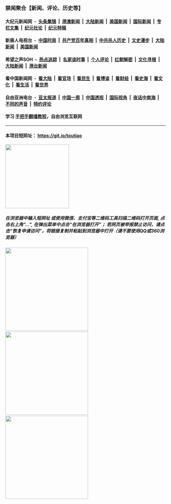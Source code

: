 ### 禁闻聚合【新闻、评论、历史等】

#### 大纪元新闻网 &nbsp;-&nbsp; [头条集锦](indexes/E头条集锦.md?t=02130533) &nbsp;|&nbsp; [港澳新闻](indexes/E港澳新闻.md?t=02130533)  &nbsp;|&nbsp; [大陆新闻](indexes/E大陆新闻.md?t=02130533) &nbsp;|&nbsp; [美国新闻](indexes/E美国新闻.md?t=02130533) &nbsp;|&nbsp; [国际新闻](indexes/E国际新闻.md?t=02130533) &nbsp;|&nbsp; [专栏文集](indexes/E专栏文集.md?t=02130533) &nbsp;|&nbsp; [纪元社论](indexes/E纪元社论.md?t=02130533) &nbsp;|&nbsp; [纪元特稿](indexes/E纪元特稿.md?t=02130533) 

#### 新唐人电视台 &nbsp;-&nbsp; [中国时局](indexes/N中国时局.md?t=02130533) &nbsp;|&nbsp; [共产党百年真相](indexes/N共产党百年真相.md?t=02130533) &nbsp;|&nbsp; [中共杀人历史](indexes/N中共杀人历史.md?t=02130533) &nbsp;|&nbsp; [文史漫步](indexes/N文史漫步.md?t=02130533) &nbsp;|&nbsp; [大陆新闻](indexes/N大陆新闻.md?t=02130533) &nbsp;|&nbsp; [美国新闻](indexes/N美国新闻.md?t=02130533)

#### 希望之声SOH &nbsp;-&nbsp; [热点追踪](indexes/H热点追踪.md?t=02130533) &nbsp;|&nbsp; [名家谈时事](indexes/H名家谈时事.md?t=02130533) &nbsp;|&nbsp; [个人评论](indexes/H个人评论.md?t=02130533)  &nbsp;|&nbsp; [红朝解密](indexes/H红朝解密.md?t=02130533) &nbsp;|&nbsp; [文化寻根](indexes/H文化寻根.md?t=02130533) &nbsp;|&nbsp; [大陆新闻](indexes/H大陆新闻.md?t=02130533) &nbsp;|&nbsp; [港台新闻](indexes/H港台新闻.md?t=02130533)

#### 看中国新闻网 &nbsp;-&nbsp; [看大陆](indexes/S看大陆.md?t=02130533) &nbsp;|&nbsp; [看官场](indexes/S看官场.md?t=02130533) &nbsp;|&nbsp; [看民生](indexes/S看民生.md?t=02130533)  &nbsp;|&nbsp; [看博谈](indexes/S看博谈.md?t=02130533) &nbsp;|&nbsp; [看财经](indexes/S看财经.md?t=02130533) &nbsp;|&nbsp; [看史海](indexes/S看史海.md?t=02130533) &nbsp;|&nbsp; [看文化](indexes/S看文化.md?t=02130533) &nbsp;|&nbsp; [看生活](indexes/S看生活.md?t=02130533) &nbsp;|&nbsp; [看世界](indexes/S看世界.md?t=02130533)

#### 自由亚洲电台 &nbsp;-&nbsp; [亚太报道](indexes/R亚太报道.md?t=02130533) &nbsp;|&nbsp; [中国一周](indexes/R中国一周.md?t=02130533) &nbsp;|&nbsp; [中国透视](indexes/R中国透视.md?t=02130533)  &nbsp;|&nbsp; [国际视角](indexes/R国际视角.md?t=02130533) &nbsp;|&nbsp; [夜话中南海](indexes/R夜话中南海.md?t=02130533) &nbsp;|&nbsp; [不同的声音](indexes/R不同的声音.md?t=02130533) &nbsp;|&nbsp; [特约评论](indexes/R特约评论.md?t=02130533)

#### 学习 [手把手翻墙教程](https://github.com/gfw-breaker/guides/wiki)，自由浏览互联网

----

#### 本项目短网址： https://git.io/toutiao
<img src="https://raw.githubusercontent.com/gfw-breaker/banned-news/master/scripts/img/qr.png" width="200px"/>  

##### 在浏览器中输入短网址 或使用微信、支付宝等二维码工具扫描二维码打开页面, 点击右上角"...", 在弹出菜单中点击“在浏览器打开”； 若网页被举报禁止访问，请点击“恢复申请访问”，将链接复制并粘贴到浏览器中打开（请不要使用QQ或360浏览器）

<img src="https://raw.githubusercontent.com/gfw-breaker/banned-news/master/scripts/img/1.png" width="260px"/> &nbsp; <img src="https://raw.githubusercontent.com/gfw-breaker/banned-news/master/scripts/img/2.png" width="260px"/> &nbsp; <img src="https://raw.githubusercontent.com/gfw-breaker/banned-news/master/scripts/img/3.png" width="260px"/>
